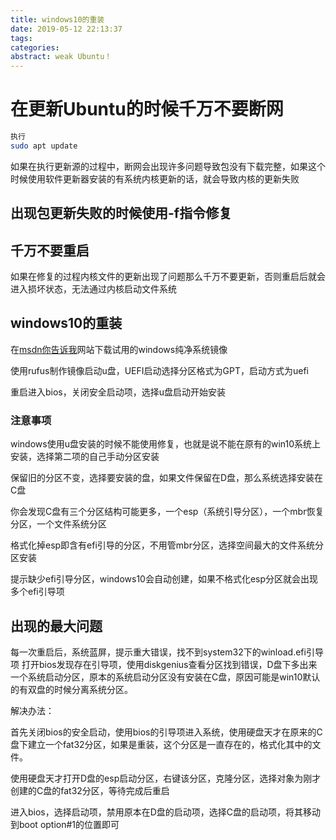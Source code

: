```yaml
---
title: windows10的重装
date: 2019-05-12 22:13:37
tags:
categories:
abstract: weak Ubuntu！
---
```


# 在更新Ubuntu的时候千万不要断网

```bash
执行
sudo apt update
```

<!--more-->
如果在执行更新源的过程中，断网会出现许多问题导致包没有下载完整，如果这个时候使用软件更新器安装的有系统内核更新的话，就会导致内核的更新失败

## 出现包更新失败的时候使用-f指令修复

## 千万不要重启

如果在修复的过程内核文件的更新出现了问题那么千万不要更新，否则重启后就会进入损坏状态，无法通过内核启动文件系统

## windows10的重装

在[msdn你告诉我](https://msdn.itellyou.cn/)网站下载试用的windows纯净系统镜像

使用rufus制作镜像启动u盘，UEFI启动选择分区格式为GPT，启动方式为uefi

重启进入bios，关闭安全启动项，选择u盘启动开始安装

### 注意事项

windows使用u盘安装的时候不能使用修复，也就是说不能在原有的win10系统上安装，选择第二项的自己手动分区安装

保留旧的分区不变，选择要安装的盘，如果文件保留在D盘，那么系统选择安装在C盘

你会发现C盘有三个分区结构可能更多，一个esp（系统引导分区），一个mbr恢复分区，一个文件系统分区

格式化掉esp即含有efi引导的分区，不用管mbr分区，选择空间最大的文件系统分区安装

提示缺少efi引导分区，windows10会自动创建，如果不格式化esp分区就会出现多个efi引导项

## 出现的最大问题

每一次重启后，系统蓝屏，提示重大错误，找不到system32下的winload.efi引导项
打开bios发现存在引导项，使用diskgenius查看分区找到错误，D盘下多出来一个系统启动分区，原本的系统启动分区没有安装在C盘，原因可能是win10默认的有双盘的时候分离系统分区。

解决办法：

首先关闭bios的安全启动，使用bios的引导项进入系统，使用硬盘天才在原来的C盘下建立一个fat32分区，如果是重装，这个分区是一直存在的，格式化其中的文件。

使用硬盘天才打开D盘的esp启动分区，右键该分区，克隆分区，选择对象为刚才创建的C盘的fat32分区，等待完成后重启

进入bios，选择启动项，禁用原本在D盘的启动项，选择C盘的启动项，将其移动到boot option#1的位置即可